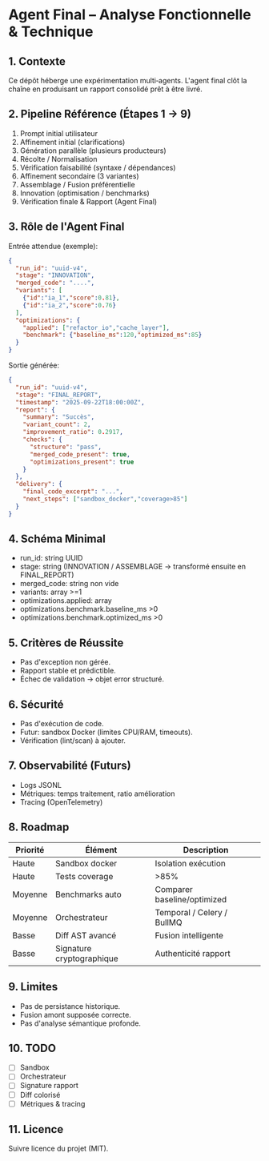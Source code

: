 # Agent Final – Analyse Fonctionnelle & Technique

## 1. Contexte
Ce dépôt héberge une expérimentation multi‑agents. L'agent final clôt la chaîne en produisant un rapport consolidé prêt à être livré.

## 2. Pipeline Référence (Étapes 1 → 9)
1. Prompt initial utilisateur  
2. Affinement initial (clarifications)  
3. Génération parallèle (plusieurs producteurs)  
4. Récolte / Normalisation  
5. Vérification faisabilité (syntaxe / dépendances)  
6. Affinement secondaire (3 variantes)  
7. Assemblage / Fusion préférentielle  
8. Innovation (optimisation / benchmarks)  
9. Vérification finale & Rapport (Agent Final)

## 3. Rôle de l'Agent Final
Entrée attendue (exemple):
```json
{
  "run_id": "uuid-v4",
  "stage": "INNOVATION",
  "merged_code": "....",
  "variants": [
    {"id":"ia_1","score":0.81},
    {"id":"ia_2","score":0.76}
  ],
  "optimizations": {
    "applied": ["refactor_io","cache_layer"],
    "benchmark": {"baseline_ms":120,"optimized_ms":85}
  }
}
```

Sortie générée:
```json
{
  "run_id": "uuid-v4",
  "stage": "FINAL_REPORT",
  "timestamp": "2025-09-22T18:00:00Z",
  "report": {
    "summary": "Succès",
    "variant_count": 2,
    "improvement_ratio": 0.2917,
    "checks": {
      "structure": "pass",
      "merged_code_present": true,
      "optimizations_present": true
    }
  },
  "delivery": {
    "final_code_excerpt": "...",
    "next_steps": ["sandbox_docker","coverage>85"]
  }
}
```

## 4. Schéma Minimal
- run_id: string UUID
- stage: string (INNOVATION / ASSEMBLAGE → transformé ensuite en FINAL_REPORT)
- merged_code: string non vide
- variants: array >=1
- optimizations.applied: array<string>
- optimizations.benchmark.baseline_ms >0
- optimizations.benchmark.optimized_ms >0

## 5. Critères de Réussite
- Pas d'exception non gérée.
- Rapport stable et prédictible.
- Échec de validation → objet error structuré.

## 6. Sécurité
- Pas d'exécution de code.
- Futur: sandbox Docker (limites CPU/RAM, timeouts).
- Vérification (lint/scan) à ajouter.

## 7. Observabilité (Futurs)
- Logs JSONL
- Métriques: temps traitement, ratio amélioration
- Tracing (OpenTelemetry)

## 8. Roadmap
| Priorité | Élément | Description |
|----------|---------|-------------|
| Haute | Sandbox docker | Isolation exécution |
| Haute | Tests coverage | >85% |
| Moyenne | Benchmarks auto | Comparer baseline/optimized |
| Moyenne | Orchestrateur | Temporal / Celery / BullMQ |
| Basse | Diff AST avancé | Fusion intelligente |
| Basse | Signature cryptographique | Authenticité rapport |

## 9. Limites
- Pas de persistance historique.
- Fusion amont supposée correcte.
- Pas d'analyse sémantique profonde.

## 10. TODO
- [ ] Sandbox
- [ ] Orchestrateur
- [ ] Signature rapport
- [ ] Diff colorisé
- [ ] Métriques & tracing

## 11. Licence
Suivre licence du projet (MIT).